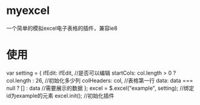 # myexcel
一个简单的模拟excel电子表格的插件，兼容ie8

# 使用
var setting = {
    ifEdit: ifEdit,                                   //是否可以编辑
    startCols: col.length > 0 ? col.length : 26,      //初始化多少列
    colHeaders: col,                                  //表格第一行
    data: data === null ? [] : data                   //需要展示的数据
};
excel = $.excel("example", setting);                  //绑定id为example的元素
excel.init();                                         //初始化插件
